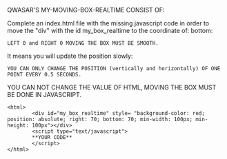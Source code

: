 
QWASAR'S MY-MOVING-BOX-REALTIME CONSIST OF:

Complete an index.html file with the missing javascript code in order to move the "div" with the id my_box_realtime to the coordinate of: bottom:

	LEFT 0 and RIGHT 0 MOVING THE BOX MUST BE SMOOTH. 

It means you will update the position slowly:

	YOU CAN ONLY CHANGE THE POSITION (vertically and horizontally) OF ONE POINT EVERY 0.5 SECONDS.

YOU CAN NOT CHANGE THE VALUE OF HTML, MOVING THE BOX MUST BE DONE IN JAVASCRIPT.

  	<html>
        	<div id="my_box_realtime" style= "background-color: red; position: absolute; right: 70; bottom: 70; min-width: 100px; min-height: 100px"></div>
        	<script type="text/javascript">
           	**YOUR CODE**
        	</script>
  	</html>


